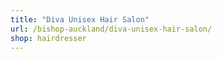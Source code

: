 ```yaml
---
title: "Diva Unisex Hair Salon"
url: /bishop-auckland/diva-unisex-hair-salon/
shop: hairdresser
---
```

